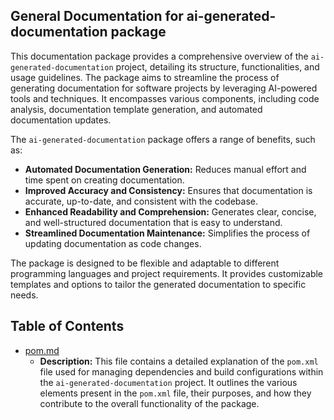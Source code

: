 ## General Documentation for ai-generated-documentation package

This documentation package provides a comprehensive overview of the `ai-generated-documentation` project, detailing its structure, functionalities, and usage guidelines. The package aims to streamline the process of generating documentation for software projects by leveraging AI-powered tools and techniques. It encompasses various components, including code analysis, documentation template generation, and automated documentation updates.

The `ai-generated-documentation` package offers a range of benefits, such as:

* **Automated Documentation Generation:**  Reduces manual effort and time spent on creating documentation.
* **Improved Accuracy and Consistency:** Ensures that documentation is accurate, up-to-date, and consistent with the codebase.
* **Enhanced Readability and Comprehension:** Generates clear, concise, and well-structured documentation that is easy to understand.
* **Streamlined Documentation Maintenance:** Simplifies the process of updating documentation as code changes.

The package is designed to be flexible and adaptable to different programming languages and project requirements. It provides customizable templates and options to tailor the generated documentation to specific needs.


## Table of Contents
- [pom.md](pom.md) 
  - **Description:** This file contains a detailed explanation of the `pom.xml` file used for managing dependencies and build configurations within the `ai-generated-documentation` project. It outlines the various elements present in the `pom.xml` file, their purposes, and how they contribute to the overall functionality of the package. 



